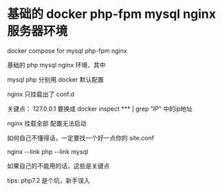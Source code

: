 # 基础的 docker php-fpm mysql nginx 服务器环境
docker compose for mysql php-fpm nginx

基础的 php mysql nginx 环境，其中

mysql php 分别用 docker 默认配置

nginx 只挂载出了 conf.d

关键点：
127.0.0.1 要换成 docker inspect *** | grep "IP" 中的ip地址

nginx 挂载全部 配置无法启动

如何自己不懂得话，一定要找一个好一点你的 site.conf

nginx --link php --link mysql

如果自己的不能用的话，这些是关键点

tips: php7.2 是个坑，新手误入
